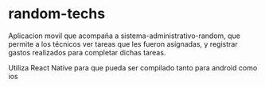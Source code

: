 # random-techs

Aplicacion movil que acompaña a sistema-administrativo-random, que permite a los técnicos ver tareas que les fueron asignadas, y registrar gastos realizados para completar dichas tareas.

Utiliza React Native para que pueda ser compilado tanto para android como ios
